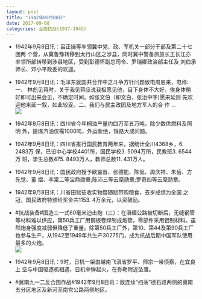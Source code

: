 ```yaml
---
layout: post
title: "1942年09月08日"
date: 2017-09-08
categories: 全面抗战(1937-1945)
---
```


<meta name="referrer" content="no-referrer" />

- 1942年9月8日讯：吕正操等率领冀中党、政、军机关一部分干部及第二十七团两 个营，从冀鲁豫转移到太行山区之涉县，同时冀中警备旅旅长王长江亦 率领所部转移到涉县地区，受到彭德怀副总司令、罗瑞卿政治部主任及 刘伯承师长、邓小平政委的欢迎。 

- 1942年9月8日讯：毛泽东就国共合作中之斗争方针问题致电周恩来，电称:一、 林彪见蒋时，关于我见蒋应说我极愿见他，目下身体不大好，俟身体稍 好即可出来会见，不确定时间。如张文伯（即文白，张治中字)愿来延则 先欢迎他来延一叙，如此较妥。二、我们与民主政团及地方军人的合 作 ... <br/><img src="https://wx3.sinaimg.cn/large/aca367d8ly1fjcgedt5z4j20c80ftjrn.jpg" />

- 1942年9月8日讯：四川省今年桐油产量约四万至五万吨，除少数供燃料及照明 外，提炼汽油仅需1000吨，外运断绝，销路大成问题。 

- 1942年9月8日讯：四川省推行国民教育两年来，据统计全川4368乡，6. 2483万 保，已设中心学校4401所，国民学校3. 5094万所，民教班3. 6544万 班，学生总数475. 8493万人，教师总数11. 431万人。 

- 1942年9月8日讯：国民政府授予欧震晋、张德能、陈侃、周庆祥、朱岳、方先觉、董 煜、李棠二等宝鼎勋章;陈沛三等云麾勋章;罗奇四等云麾勋章。 

- 1942年9月8日讯：川省田赋征收实物暨随赋带购粮食，去岁成绩为全国 之冠，国民政府特颁给奖金共1153. 4万余元，以资鼓励。 

- #抗战装备#国造三一式60毫米迫击炮（三）：在滇缅公路被切断后，无缝钢管等材料难以供应，第50兵工厂用钢板卷焊制成炮管，零部件采用铝制材料。虽然炮身强度减弱但降低了重量。除第50兵工厂外，第10、第44及第90兵工厂也参与生产，从1942至1949年共生产30275门，成为抗战后期中国军队使用最多的火炮。 <br/><img src="https://wx4.sinaimg.cn/large/aca367d8ly1fjbxbou2ogj20h818r14j.jpg" />

- 1942年9月8日讯：9时，日机一架由越南飞滇省罗平、师宗一带侦察，在宜良上 空与中国驱逐机相遇，日机中弹起火，在弥勒附近坠落。 

- #冀南九一二反合围作战#1942年9月8日讯：敌连续“扫荡”德石路两侧的冀南五分区地区及新河至南宫公路两侧地区。 

